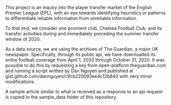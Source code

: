 
This project is an inquiry into the player transfer market of the English Premier League (EPL), with an eye towards identifying heuristics or patterns to differentiate reliable information from unreliable information.

To that end, we consider one promient club, Chelsea Football Club, and its transfer activities during and immediately preceding the summer transfer window of 2020.  

As a data source, we are using the archives of The Guardian, a major UK newspaper.  Specifically, through its public api, we have downloaded its entire football coverage from April 1, 2020 through October 31, 2020.  It was possible to do this by requesting a key from open-platform.theguardian.com and running a script written by Dan Nguyen and published at gist.github.com/dannguyen/c9cb220093ee4c12b840 with very minor modifications.

A sample article similar to what is received as a response to an api request is copied to the sample_data folder of this repository.
